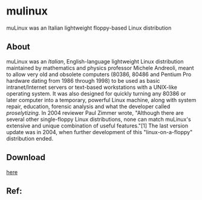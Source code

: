 # mulinux
muLinux was an Italian  lightweight floppy-based Linux distribution 

## About
muLinux was an *Italian*, English-language lightweight Linux distribution maintained by mathematics and physics professor Michele Andreoli, meant to allow very old and obsolete computers (80386, 80486 and Pentium Pro hardware dating from 1986 through 1998) to be used as basic intranet/Internet servers or text-based workstations with a UNIX-like operating system. It was also designed for quickly turning any 80386 or later computer into a temporary, powerful Linux machine, along with system repair, education, forensic analysis and what the developer called *proselytizing*. In 2004 reviewer Paul Zimmer wrote, "Although there are several other single-floppy Linux distributions, none can match muLinux's extensive and unique combination of useful features."[1] The last version update was in 2004, when further development of this "linux-on-a-floppy" distribution ended.

## Download
[here](http://micheleandreoli.org/public/Software/mulinux/mu/iso/)

## Ref:
